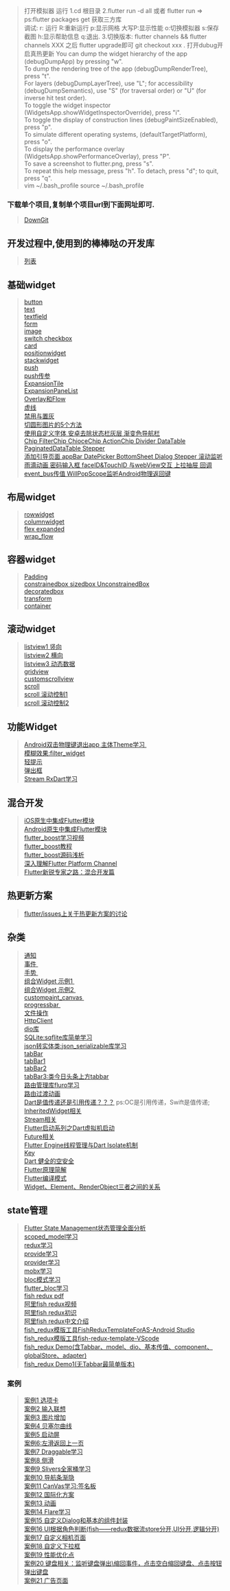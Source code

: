 >  打开模拟器  运行  1.cd 根目录  2.flutter run -d all 或者 flutter run  => ps:flutter packages get 获取三方库 <br/>
> 调试: r: 运行 R:重新运行 p:显示网格 大写P:显示性能 o:切换模拟器 s:保存截图  h:显示帮助信息 q:退出. 3.切换版本: flutter channels  && flutter channels XXX 之后 flutter upgrade即可 git checkout xxx . 打开dubug开启真热更新 You can dump the widget hierarchy of the app (debugDumpApp) by pressing "w". <br/>
> To dump the rendering tree of the app (debugDumpRenderTree), press "t". <br/>
> For layers (debugDumpLayerTree), use "L"; for accessibility  <br/>
> (debugDumpSemantics), use "S" (for traversal order) or "U" (for inverse hit test order).  <br/>
> To toggle the widget inspector (WidgetsApp.showWidgetInspectorOverride), press "i".  <br/>
> To toggle the display of construction lines (debugPaintSizeEnabled), press "p".  <br/>
> To simulate different operating systems, (defaultTargetPlatform), press "o".  <br/>
> To display the performance overlay (WidgetsApp.showPerformanceOverlay), press "P".  <br/>
> To save a screenshot to flutter.png, press "s".  <br/>
> To repeat this help message, press "h". To detach, press "d"; to quit, press "q".  <br/>
> vim ~/.bash_profile
> source ~/.bash_profile

### 下载单个项目,复制单个项目url到下面网址即可.
> [ DownGit ]( https://minhaskamal.github.io/DownGit/#/home )   <br/>

## 开发过程中,使用到的棒棒哒の开发库
> [ 列表 ]( https://github.com/pheromone/Flutter_learn_demo/blob/master/%E9%81%87%E5%88%B0%E7%9A%84%E5%A5%BD%E5%BA%93.md )   <br/>

## 基础widget
> [ button ]( https://github.com/pheromone/Flutter_learn_demo/tree/master/%E5%9F%BA%E7%A1%80Widget/button_demo )   <br/>
> [ text ]( https://github.com/pheromone/Flutter_learn_demo/tree/master/%E5%9F%BA%E7%A1%80Widget/text_demo )   <br/>
> [ textfield ]( https://github.com/pheromone/Flutter_learn_demo/tree/master/%E5%9F%BA%E7%A1%80Widget/textfield_demo  )   <br/>
> [ form ]( https://github.com/pheromone/Flutter_learn_demo/tree/master/%E5%9F%BA%E7%A1%80Widget/form_demo  )   <br/>
> [ image ]( https://github.com/pheromone/Flutter_learn_demo/tree/master/%E5%9F%BA%E7%A1%80Widget/image_demo  )   <br/>
> [ switch checkbox ]( https://github.com/pheromone/Flutter_learn_demo/tree/master/%E5%9F%BA%E7%A1%80Widget/switch_checkbox_demo )<br/>
> [ card ]( https://github.com/pheromone/Flutter_learn_demo/tree/master/基础Widget/gradwidget_demo )<br/>
> [ positionwidget ]( https://github.com/pheromone/Flutter_learn_demo/tree/master/%E5%9F%BA%E7%A1%80Widget/positionwidget )<br/>
> [ stackwidget ]( https://github.com/pheromone/Flutter_learn_demo/tree/master/%E5%9F%BA%E7%A1%80Widget/stackwidget )<br/>
> [ push ]( https://github.com/pheromone/Flutter_learn_demo/tree/master/%E5%9F%BA%E7%A1%80Widget/push_demo )<br/>
> [ push传参 ]( https://github.com/pheromone/Flutter_learn_demo/tree/master/%E5%9F%BA%E7%A1%80Widget/push_param_demo )<br/>
> [ ExpansionTile ]( https://github.com/pheromone/Flutter_learn_demo/tree/master/%E5%9F%BA%E7%A1%80Widget/expansion_tile )<br/>
> [ ExpansionPaneList ]( https://github.com/pheromone/Flutter_learn_demo/tree/master/%E5%9F%BA%E7%A1%80Widget/expansionpanelist )<br/>
> [ Overlay和Flow ]( https://github.com/pheromone/Flutter_learn_demo/tree/master/%E5%9F%BA%E7%A1%80Widget/overlay_flow )<br/>
> [ 虚线 ]( https://github.com/pheromone/Flutter_learn_demo/tree/master/%E5%9F%BA%E7%A1%80Widget/dotted_line_demo )<br/>
> [ 禁用与置灰 ]( https://github.com/pheromone/Flutter_learn_demo/tree/master/%E5%9F%BA%E7%A1%80Widget/ignore_grey )<br/>
>  [ 切圆形图片的5个方法 ]( https://github.com/pheromone/Flutter_learn_demo/tree/master/%E5%9F%BA%E7%A1%80Widget/border_radius_demo )    
>  [ 使用自定义字体 安卓去除状态栏灰层 渐变色导航栏 ]( https://github.com/pheromone/Flutter_learn_demo/tree/master/%E5%9F%BA%E7%A1%80Widget/custom_font_demo )    
> [ Chip FilterChip ChioceChip ActionChip  Divider  DataTable
PaginatedDataTable Stepper ]( https://github.com/pheromone/Flutter_learn_demo/tree/master/%E5%9F%BA%E7%A1%80Widget/mdc_demo )<br/>
> [ 添加引导页面 appBar DatePicker BottomSheet Dialog Stepper 滚动监听 雨滴动画 密码输入框 faceID&TouchID 与webView交互 上拉抽屉 回调 event_bus传值 WillPopScope监听Android物理返回键]( https://github.com/pheromone/Flutter_learn_demo/tree/master/%E5%9F%BA%E7%A1%80Widget/widgets_demo )<br/>


## 布局widget  
> [ rowwidget ]( https://github.com/pheromone/Flutter_learn_demo/tree/master/%E5%B8%83%E5%B1%80Widget/rowwidget_demo )<br/>
> [ columnwidget ]( https://github.com/pheromone/Flutter_learn_demo/tree/master/%E5%B8%83%E5%B1%80Widget/columnwidget_demo )<br/>
> [ flex expanded ]( https://github.com/pheromone/Flutter_learn_demo/tree/master/%E5%B8%83%E5%B1%80Widget/flex_expanded_demo )<br/>
> [ wrap_flow ]( https://github.com/pheromone/Flutter_learn_demo/tree/master/%E5%B8%83%E5%B1%80Widget/wrap_flow )<br/>

## 容器widget
> [ Padding ]( https://github.com/pheromone/Flutter_learn_demo/tree/master/%E5%AE%B9%E5%99%A8%E7%B1%BBWidget/padding_demo )<br/>
> [ constrainedbox sizedbox UnconstrainedBox ]( https://github.com/pheromone/Flutter_learn_demo/tree/master/%E5%AE%B9%E5%99%A8%E7%B1%BBWidget/constrainedbox_sizedbox_demo )<br/>
> [ decoratedbox ]( https://github.com/pheromone/Flutter_learn_demo/tree/master/%E5%AE%B9%E5%99%A8%E7%B1%BBWidget/decoratedbox_demo )<br/>
> [ transform ]( https://github.com/pheromone/Flutter_learn_demo/tree/master/%E5%AE%B9%E5%99%A8%E7%B1%BBWidget/transform_demo )<br/>
> [ container ]( https://github.com/pheromone/Flutter_learn_demo/tree/master/%E5%AE%B9%E5%99%A8%E7%B1%BBWidget/container )<br/>

## 滚动widget
> [ listview1 竖向 ]( https://github.com/pheromone/Flutter_learn_demo/tree/master/%E6%BB%9A%E5%8A%A8%E7%B1%BBWidget/listview_demo )<br/>
> [ listview2 横向]( https://github.com/pheromone/Flutter_learn_demo/tree/master/%E6%BB%9A%E5%8A%A8%E7%B1%BBWidget/listview_demo2 )<br/>
> [ listview3 动态数据]( https://github.com/pheromone/Flutter_learn_demo/tree/master/%E6%BB%9A%E5%8A%A8%E7%B1%BBWidget/listview_demo3 )<br/>
> [ gridview ]( https://github.com/pheromone/Flutter_learn_demo/tree/master/%E6%BB%9A%E5%8A%A8%E7%B1%BBWidget/gridview_demo )<br/>
> [ customscrollview ]( https://github.com/pheromone/Flutter_learn_demo/tree/master/%E6%BB%9A%E5%8A%A8%E7%B1%BBWidget/customscrollview_demo )<br/>
> [ scroll ]( https://github.com/pheromone/Flutter_learn_demo/tree/master/%E6%BB%9A%E5%8A%A8%E7%B1%BBWidget/scroll_widget )<br/>
> [ scroll 滚动控制1 ]( https://github.com/pheromone/Flutter_learn_demo/tree/master/%E6%BB%9A%E5%8A%A8%E7%B1%BBWidget/scrollcontroller_demo )<br/>
> [ scroll 滚动控制2 ]( https://github.com/pheromone/Flutter_learn_demo/tree/master/%E6%BB%9A%E5%8A%A8%E7%B1%BBWidget/scrollcontroller_demo1 )<br/>

## 功能Widget
>   [ Android双击物理键退出app 主体Theme学习 ]( https://github.com/pheromone/Flutter_learn_demo/blob/master/%E5%8A%9F%E8%83%BD%E7%B1%BBWidget/functional_module/lib/main.dart )    <br/>
> [ 模糊效果:filter_widget ]( https://github.com/pheromone/Flutter_learn_demo/tree/master/%E5%8A%9F%E8%83%BD%E7%B1%BBWidget/filter_widget )<br/>
> [ 轻提示 ]( https://github.com/pheromone/Flutter_learn_demo/tree/master/%E5%8A%9F%E8%83%BD%E7%B1%BBWidget/tool_tips )<br/>
> [ 弹出框 ]( https://github.com/pheromone/Flutter_learn_demo/tree/master/%E5%8A%9F%E8%83%BD%E7%B1%BBWidget/alert_demo
 )<br/>
 > [ Stream RxDart学习 ](  https://github.com/pheromone/Flutter_learn_demo/tree/master/%E5%8A%9F%E8%83%BD%E7%B1%BBWidget/stream_demo )<br/>

## 混合开发
 > [ iOS原生中集成Flutter模块 ]( https://zhoushaoting.com/2019/05/29/%E7%A7%BB%E5%8A%A8%E7%AB%AF%E5%AD%A6%E4%B9%A0/Flutter~iOS%E5%8E%9F%E7%94%9F%E5%B7%A5%E7%A8%8B%E4%B8%AD%E6%B7%BB%E5%8A%A0Flutter%E6%A8%A1%E5%9D%97/ )<br/>
 > [ Android原生中集成Flutter模块 ]( https://zhoushaoting.com/2019/05/31/%E7%A7%BB%E5%8A%A8%E7%AB%AF%E5%AD%A6%E4%B9%A0/Flutter~Android%E5%8E%9F%E7%94%9F%E5%B7%A5%E7%A8%8B%E4%B8%AD%E6%B7%BB%E5%8A%A0Flutter%E6%A8%A1%E5%9D%97/ )<br/>
 > [ flutter_boost学习视频 ](  https://www.bilibili.com/video/av68165113?from=search&seid=6069933847949675176 )<br/>
 > [ flutter_boost教程 ]( https://www.jianshu.com/p/679a642ade52 )<br/>
 > [ flutter_boost源码浅析 ]( https://juejin.im/post/5e61b803f265da57127e526c )<br/>
 > [ 深入理解Flutter Platform Channel ]( https://www.jianshu.com/p/39575a90e820 )<br/>
 > [ Flutter新锐专家之路：混合开发篇 ]( https://www.jianshu.com/p/d9b1290e9e28 )<br/>



## 热更新方案
 > [ flutter/issues上关于热更新方案的讨论 ](  https://github.com/flutter/flutter/issues/14330 )<br/>


## 杂类
>  [通知 ]( https://github.com/pheromone/Flutter_learn_demo/blob/master/%E5%85%B6%E4%BB%96/%E4%BA%8B%E4%BB%B6%E4%B8%8E%E9%80%9A%E7%9F%A5/notification/lib/main.dart )    <br/>
>  [ 事件 ]( https://github.com/pheromone/Flutter_learn_demo/blob/master/%E5%85%B6%E4%BB%96/%E4%BA%8B%E4%BB%B6%E4%B8%8E%E9%80%9A%E7%9F%A5/pointer/lib/main.dart )    <br/>
>  [ 手势 ]( https://github.com/pheromone/Flutter_learn_demo/blob/master/%E5%85%B6%E4%BB%96/%E6%89%8B%E5%8A%BF/destruedetector/lib/main.dart )    <br/>
>  [ 组合Widget 示例1 ]( https://github.com/pheromone/Flutter_learn_demo/tree/master/%E5%85%B6%E4%BB%96/%E8%87%AA%E5%AE%9A%E4%B9%89Widget/%E7%BB%84%E5%90%88Widget/composite_widget )    <br/>
>  [ 组合Widget 示例2 ]( https://github.com/pheromone/Flutter_learn_demo/tree/master/%E5%85%B6%E4%BB%96/%E8%87%AA%E5%AE%9A%E4%B9%89Widget/%E7%BB%84%E5%90%88Widget/turnbox )    <br/> 
>  [ custompaint_canvas ]( https://github.com/pheromone/Flutter_learn_demo/tree/master/%E5%85%B6%E4%BB%96/%E8%87%AA%E5%AE%9A%E4%B9%89Widget/CustomPaint%E4%B8%8ECanvas/custompaint_canvas )    <br/> 
>  [ progressbar ]( https://github.com/pheromone/Flutter_learn_demo/tree/master/%E5%85%B6%E4%BB%96/%E8%87%AA%E5%AE%9A%E4%B9%89Widget/CustomPaint%E4%B8%8ECanvas/progressbar )    <br/> 
>  [ 文件操作 ]( https://github.com/pheromone/Flutter_learn_demo/blob/master/%E5%85%B6%E4%BB%96/%E6%96%87%E4%BB%B6%E6%93%8D%E4%BD%9C%E4%B8%8E%E8%AF%BB%E5%86%99%E8%AF%B7%E6%B1%82/%E6%96%87%E4%BB%B6%E6%93%8D%E4%BD%9C/file_operations/lib/main.dart )    <br/>
>  [ HttpClient ]( https://github.com/pheromone/Flutter_learn_demo/blob/master/%E5%85%B6%E4%BB%96/%E6%96%87%E4%BB%B6%E6%93%8D%E4%BD%9C%E4%B8%8E%E7%BD%91%E7%BB%9C%E8%AF%B7%E6%B1%82/%E7%BD%91%E7%BB%9C%E8%AF%B7%E6%B1%82/HttpClient/httpclient_demo/lib/main.dart )    <br/>
>  [ dio库 ]( https://github.com/pheromone/Flutter_learn_demo/blob/master/%E5%85%B6%E4%BB%96/%E6%96%87%E4%BB%B6%E6%93%8D%E4%BD%9C%E4%B8%8E%E7%BD%91%E7%BB%9C%E8%AF%B7%E6%B1%82/%E7%BD%91%E7%BB%9C%E8%AF%B7%E6%B1%82/DioPackage/dio_package_demo/lib/main.dart )    <br/>
>  [ SQLite:sqflite库简单学习 ](https://zhoushaoting.com/2019/03/04/%E7%A7%BB%E5%8A%A8%E7%AB%AF%E5%AD%A6%E4%B9%A0/Flutter%E4%B8%AD%E7%9A%84sqflite%E5%BA%93%E5%AD%A6%E4%B9%A0/ )    <br/>
>  [ json转实体类:json_serializable库学习 ]( https://zhoushaoting.com/2019/03/06/%E7%A7%BB%E5%8A%A8%E7%AB%AF%E5%AD%A6%E4%B9%A0/Flutter~json_serializable%E5%BA%93%E5%AD%A6%E4%B9%A0/ )    <br/>
> [ tabBar ]( https://github.com/pheromone/Flutter_learn_demo/tree/master/%E5%85%B6%E4%BB%96/TabBar/tabbar_demo )<br/>
> [ tabBar1 ]( https://github.com/pheromone/Flutter_learn_demo/tree/master/%E5%85%B6%E4%BB%96/TabBar/tabbar_demo1 )<br/>
> [ tabBar2 ]( https://github.com/pheromone/Flutter_learn_demo/tree/master/%E5%85%B6%E4%BB%96/TabBar/tabbar_demo2 )<br/>
> [ tabBar3:类今日头条上方tabbar ]( https://github.com/pheromone/Flutter_learn_demo/tree/master/%E5%85%B6%E4%BB%96/TabBar/top_tabbars_demo )<br/>
> [ 路由管理库fluro学习 ]( https://zhoushaoting.com/2019/03/30/%E7%A7%BB%E5%8A%A8%E7%AB%AF%E5%AD%A6%E4%B9%A0/Flutter%E8%B7%AF%E7%94%B1%E7%AE%A1%E7%90%86%E5%BA%93fluro%E5%AD%A6%E4%B9%A0/ ) <br/>
> [ 路由过渡动画 ]( https://github.com/pheromone/Flutter_learn_demo/tree/master/%E5%85%B6%E4%BB%96/push%E5%8A%A8%E7%94%BB/push_animation_demo )<br/>
> [ Dart是值传递还是引用传递？？？]( https://www.jianshu.com/p/532e808c6285 )   ps:OC是引用传递，Swift是值传递;<br/>
> [ InheritedWidget相关 ]( https://github.com/pheromone/Flutter_learn_demo/blob/master/InheritedWidget%E7%9B%B8%E5%85%B3.md )<br/>
> [ Stream相关 ]( https://github.com/pheromone/Flutter_learn_demo/blob/master/Stream%E7%9B%B8%E5%85%B3.md )<br/>
> [ Flutter启动系列之Dart虚拟机启动 ]( https://xiaozhuanlan.com/topic/7039642518 )<br/>
> [ Future相关 ]( https://github.com/pheromone/Flutter_learn_demo/blob/master/Future%E7%9B%B8%E5%85%B3.md )<br/>
> [ Flutter Engine线程管理与Dart Isolate机制 ]( https://blog.csdn.net/alitech2017/article/details/81108487 )<br/>
> [ Key ]( https://weilu.blog.csdn.net/article/details/104745624 )<br/>
> [ Dart 健全的空安全 ]( https://mp.weixin.qq.com/s/zdlsdv8ymyQTHmf1iLCyWA )    <br/>
> [ Flutter原理简解 ]( https://www.stephenw.cc/2018/05/14/flutter-principle/ )<br/>
> [ Flutter编译模式 ]( https://github.com/pheromone/Flutter_learn_demo/blob/master/%E7%BC%96%E8%AF%91%E6%A8%A1%E5%BC%8F.md )<br/>
> [ Widget、Element、RenderObject三者之间的关系 ]( https://github.com/pheromone/Flutter_learn_demo/blob/master/%E4%B8%89%E6%A3%B5%E6%A0%91.md )<br/>


## state管理
> [ Flutter State Management状态管理全面分析 ]( https://www.jianshu.com/p/9334b8f68004 ) <br/> 
> [ scoped_model学习 ]( https://zhoushaoting.com/2019/02/16/%E7%A7%BB%E5%8A%A8%E7%AB%AF%E5%AD%A6%E4%B9%A0/Flutter~scoped_model%E5%AD%A6%E4%B9%A0/ ) <br/> 
> [ redux学习 ]( https://zhoushaoting.com/2019/02/17/%E7%A7%BB%E5%8A%A8%E7%AB%AF%E5%AD%A6%E4%B9%A0/Flutter~redux%E5%AD%A6%E4%B9%A0/ ) <br/>
> [ provide学习 ]( https://zhoushaoting.com/2019/03/03/%E7%A7%BB%E5%8A%A8%E7%AB%AF%E5%AD%A6%E4%B9%A0/Flutter~provide%E5%AD%A6%E4%B9%A0/ ) <br/>
> [ provider学习 ](http://zhoushaoting.com/2019/09/11/%E7%A7%BB%E5%8A%A8%E7%AB%AF%E5%AD%A6%E4%B9%A0/Flutter~provider%E5%AD%A6%E4%B9%A0/ ) <br/>
> [ mobx学习 ](https://zhoushaoting.com/2019/08/08/%E7%A7%BB%E5%8A%A8%E7%AB%AF%E5%AD%A6%E4%B9%A0/Flutter~mobx%E5%BA%93%E5%AD%A6%E4%B9%A0/) <br/>
> [ bloc模式学习 ]( https://github.com/pheromone/Flutter_learn_demo/tree/master/%E5%85%B6%E4%BB%96/state%E7%AE%A1%E7%90%86/bloc_tips ) <br/>
> [ flutter_bloc学习 ]( https://zhoushaoting.com/2019/03/07/%E7%A7%BB%E5%8A%A8%E7%AB%AF%E5%AD%A6%E4%B9%A0/Flutter~flutter_bloc%E5%BA%93%E5%AD%A6%E4%B9%A0/ ) <br/>
> [ fish redux pdf ](https://github.com/pheromone/Flutter_learn_demo/blob/master/%E5%85%B6%E4%BB%96/state%E7%AE%A1%E7%90%86/Flutter%E5%BA%94%E7%94%A8%E6%A1%86%E6%9E%B6Fish%20Redux.pdf)  <br/>
> [ 阿里fish redux视频 ](https://alivideolive.taobao.com/h5/liveDetail/ff36146a-b106-48f0-8cff-246fa0b62d50) <br/>
> [ 阿里fish redux初识 ](https://www.yuque.com/xytech/flutter/ycc9ni) <br/>
> [ 阿里fish redux中文介绍 ](https://hzgotb.github.io/fish-redux-docs/zh/guide/get-started/) <br/>
> [ fish_redux模版工具FishReduxTemplateForAS-Android Studio ](https://github.com/BakerJQ/FishReduxTemplateForAS) <br/>
> [ fish_redux模版工具fish-redux-template-VScode](https://marketplace.visualstudio.com/items?itemName=huangjianke.fish-redux-template) <br/>
> [ fish_redux Demo(含Tabbar、model、dio、基本传值、component、globalStore、adapter) ]( https://zhoushaoting.com/2020/04/11/%E7%A7%BB%E5%8A%A8%E7%AB%AF%E5%AD%A6%E4%B9%A0/Flutter~fish_redux%E5%AD%A6%E4%B9%A0/) <br/>
> [ fish_redux Demo1(无Tabbar最简单版本) ](
https://github.com/pheromone/Flutter_learn_demo/tree/master/%E5%85%B6%E4%BB%96/state%E7%AE%A1%E7%90%86/fish_redux_demo1) <br/>


### 案例
> [ 案例1 选项卡 ](https://github.com/pheromone/Flutter_learn_demo/tree/master/%E5%85%B6%E4%BB%96/%E6%A1%88%E4%BE%8B/case1) <br/>
> [ 案例2 输入联想](https://github.com/pheromone/Flutter_learn_demo/tree/master/%E5%85%B6%E4%BB%96/%E6%A1%88%E4%BE%8B/case2) <br/>
> [ 案例3 图片增加](https://github.com/pheromone/Flutter_learn_demo/tree/master/%E5%85%B6%E4%BB%96/%E6%A1%88%E4%BE%8B/case3) <br/>
> [ 案例4 贝塞尔曲线 ](https://github.com/pheromone/Flutter_learn_demo/blob/master/%E5%85%B6%E4%BB%96/%E6%A1%88%E4%BE%8B/case4) <br/>
> [ 案例5 启动屏 ](https://github.com/pheromone/Flutter_learn_demo/tree/master/%E5%85%B6%E4%BB%96/%E6%A1%88%E4%BE%8B/case5) <br/>
> [ 案例6:左滑返回上一页 ]( https://github.com/pheromone/Flutter_learn_demo/blob/master/%E5%85%B6%E4%BB%96/%E6%A1%88%E4%BE%8B/case6/lib/right_back_demo.dart )    <br/>
> [ 案例7 Draggable学习](https://github.com/pheromone/Flutter_learn_demo/tree/master/%E5%85%B6%E4%BB%96/%E6%A1%88%E4%BE%8B/case7) <br/>
> [ 案例8 侧滑](https://github.com/pheromone/Flutter_learn_demo/tree/master/%E5%85%B6%E4%BB%96/%E6%A1%88%E4%BE%8B/case8) <br/>
> [ 案例9 Slivers全家桶学习](https://github.com/pheromone/Flutter_learn_demo/tree/master/%E5%85%B6%E4%BB%96/%E6%A1%88%E4%BE%8B/case9) <br/>
> [ 案例10 导航条渐隐](https://github.com/pheromone/Flutter_learn_demo/tree/master/%E5%85%B6%E4%BB%96/%E6%A1%88%E4%BE%8B/opacity_nav) <br/>
> [ 案例11 CanVas学习:签名板]( https://github.com/pheromone/Flutter_learn_demo/tree/master/%E5%85%B6%E4%BB%96/%E6%A1%88%E4%BE%8B/canvas_demo ) <br/>
> [ 案例12 国际化方案]( https://zhoushaoting.com/2019/06/11/%E7%A7%BB%E5%8A%A8%E7%AB%AF%E5%AD%A6%E4%B9%A0/Flutter~%E5%9B%BD%E9%99%85%E5%8C%96%E6%95%99%E7%A8%8B%E6%96%B9%E6%A1%88/ ) <br/>
> [ 案例13 动画](https://github.com/pheromone/Flutter_learn_demo/tree/master/%E5%85%B6%E4%BB%96/%E6%A1%88%E4%BE%8B/animation_demo) <br/>
> [ 案例14 Flare学习](https://github.com/pheromone/Flutter_learn_demo/tree/master/其他/案例/flare_learn) <br/>
> [ 案例15 自定义Dialog和基本的组件封装](https://zhoushaoting.com/2019/11/11/%E7%A7%BB%E5%8A%A8%E7%AB%AF%E5%AD%A6%E4%B9%A0/Flutter~%E8%87%AA%E5%AE%9A%E4%B9%89Dialog(%E5%9F%BA%E6%9C%AC%E7%9A%84%E7%BB%84%E4%BB%B6%E5%B0%81%E8%A3%85)/) <br/>
> [ 案例16 UI根据角色判断(fish——redux数据流store分开,UI分开,逻辑分开) ]( https://github.com/pheromone/Flutter_learn_demo/tree/master/%E5%85%B6%E4%BB%96/%E6%A1%88%E4%BE%8B/diffrent_user_tab )<br/>
> [ 案例17 自定义相机页面](https://github.com/pheromone/Flutter_learn_demo/tree/master/%E5%85%B6%E4%BB%96/%E6%A1%88%E4%BE%8B/camera_demo) <br/>
> [ 案例18 自定义下拉框](https://github.com/pheromone/Flutter_learn_demo/tree/master/%E5%85%B6%E4%BB%96/%E6%A1%88%E4%BE%8B/drop_down_box_demo) <br/>
> [ 案例19 性能优化点](https://github.com/pheromone/Flutter_learn_demo/blob/master/%E5%85%B6%E4%BB%96/%E6%80%A7%E8%83%BD%E4%BC%98%E5%8C%96/%E6%80%A7%E8%83%BD%E4%BC%98%E5%8C%96.md ) <br/>
> [ 案例20 键盘相关：监听键盘弹出\缩回事件，点击空白缩回键盘、点击按钮弹出键盘](https://github.com/pheromone/Flutter_learn_demo/tree/master/%E5%85%B6%E4%BB%96/%E6%A1%88%E4%BE%8B/keyboard_tips) <br/>
> [ 案例21 广告页面 ](https://github.com/pheromone/Flutter_learn_demo/tree/master/%E5%85%B6%E4%BB%96/%E6%A1%88%E4%BE%8B/ad_page) <br/>

